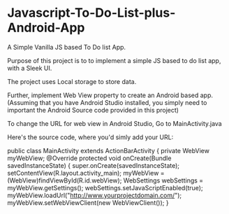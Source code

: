 # Javascript-To-Do-List-plus-Android-App

A Simple Vanilla JS based To Do list App.

Purpose of this project is to to implement a simple JS based to do list app, with a Sleek UI. 

The project uses Local storage to store data.

Further, implement Web View property to create an Android based app.(Assuming that you have Android Studio installed, you simply need to important the Android Source code provided in this project)

To change the URL for web view in Android Studio, Go to MainActivity.java

Here's the source code, where you'd simly add your URL:

public class MainActivity extends ActionBarActivity {
    private WebView myWebView;
    @Override
    protected void onCreate(Bundle savedInstanceState) {
        super.onCreate(savedInstanceState);
        setContentView(R.layout.activity_main);
        myWebView = (WebView)findViewById(R.id.webView);
        WebSettings webSettings = myWebView.getSettings();
        webSettings.setJavaScriptEnabled(true);
        myWebView.loadUrl("http://www.yourprojectdomain.com/");
        myWebView.setWebViewClient(new WebViewClient());
    }


